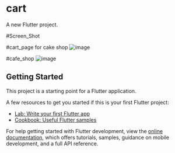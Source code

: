 # cart

A new Flutter project.

#Screen_Shot

#cart_page for cake shop
![image](https://github.com/JanardhanGowda18/cart_page/assets/102749399/72722823-75b3-4fad-874b-8d5bdf37d707)

#cafe_shop 
![image](https://github.com/JanardhanGowda18/cart_page/assets/102749399/c5fae145-534f-43d0-909c-5c6f135944b3)


## Getting Started

This project is a starting point for a Flutter application.

A few resources to get you started if this is your first Flutter project:

- [Lab: Write your first Flutter app](https://docs.flutter.dev/get-started/codelab)
- [Cookbook: Useful Flutter samples](https://docs.flutter.dev/cookbook)

For help getting started with Flutter development, view the
[online documentation](https://docs.flutter.dev/), which offers tutorials,
samples, guidance on mobile development, and a full API reference.

